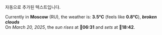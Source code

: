 
자동으로 추가된 텍스트입니다.

<!--START_SECTION:weather:moscow-->
Currently in **Moscow** (RU), the weather is: **3.5°C** (feels like **0.8°C**), ***broken clouds***<br/>
On *March 20, 2025*, the *sun rises* at 🌅**06:31** and *sets* at 🌇**18:42**.
<!--END_SECTION:weather-->
